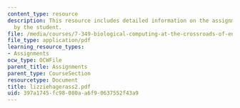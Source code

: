 ```yaml
---
content_type: resource
description: This resource includes detailed information on the assignment submitted
  by the student.
file: /media/courses/7-349-biological-computing-at-the-crossroads-of-engineering-and-science-spring-2005/397a1745fc98080aa6f90637552f43a9_lizziehagerass2.pdf
file_type: application/pdf
learning_resource_types:
- Assignments
ocw_type: OCWFile
parent_title: Assignments
parent_type: CourseSection
resourcetype: Document
title: lizziehagerass2.pdf
uid: 397a1745-fc98-080a-a6f9-0637552f43a9
---
```


